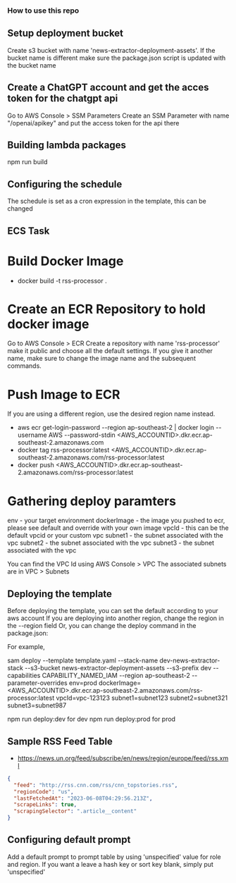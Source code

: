 ### How to use this repo

## Setup deployment bucket

Create s3 bucket with name 'news-extractor-deployment-assets'. If the bucket name is different make sure the package.json script is updated with the bucket name

## Create a ChatGPT account and get the acces token for the chatgpt api

Go to AWS Console > SSM Parameters
Create an SSM Parameter with name "/openai/apikey" and put the access token for the api there

## Building lambda packages

npm run build

## Configuring the schedule

The schedule is set as a cron expression in the template, this can be changed

## ECS Task

# Build Docker Image

- docker build -t rss-processor .

# Create an ECR Repository to hold docker image

Go to AWS Console > ECR
Create a repository with name 'rss-processor' make it public and choose all the default settings.
If you give it another name, make sure to change the image name and the subsequent commands.

# Push Image to ECR

If you are using a different region, use the desired region name instead.

- aws ecr get-login-password --region ap-southeast-2 | docker login --username AWS --password-stdin <AWS_ACCOUNTID>.dkr.ecr.ap-southeast-2.amazonaws.com
- docker tag rss-processor:latest <AWS_ACCOUNTID>.dkr.ecr.ap-southeast-2.amazonaws.com/rss-processor:latest
- docker push <AWS_ACCOUNTID>.dkr.ecr.ap-southeast-2.amazonaws.com/rss-processor:latest

# Gathering deploy paramters

env - your target environment
dockerImage - the image you pushed to ecr, please see default and override with your own image
vpcId - this can be the default vpcid or your custom vpc
subnet1 - the subnet associated with the vpc
subnet2 - the subnet associated with the vpc
subnet3 - the subnet associated with the vpc

You can find the VPC Id using AWS Console > VPC
The associated subnets are in VPC > Subnets

## Deploying the template

Before deploying the template, you can set the default according to your aws account
If you are deploying into another region, change the region in the --region field
Or, you can change the deploy command in the package.json:

For example,

sam deploy --template template.yaml --stack-name dev-news-extractor-stack --s3-bucket news-extractor-deployment-assets --s3-prefix dev --capabilities CAPABILITY_NAMED_IAM --region ap-southeast-2 --parameter-overrides env=prod dockerImage=<AWS_ACCOUNTID>.dkr.ecr.ap-southeast-2.amazonaws.com/rss-processor:latest vpcId=vpc-123123 subnet1=subnet123 subnet2=subnet321 subnet3=subnet987

npm run deploy:dev for dev
npm run deploy:prod for prod

## Sample RSS Feed Table

- https://news.un.org/feed/subscribe/en/news/region/europe/feed/rss.xml

```json
{
  "feed": "http://rss.cnn.com/rss/cnn_topstories.rss",
  "regionCode": "us",
  "lastFetchedAt": "2023-06-08T04:29:56.213Z",
  "scrapeLinks": true,
  "scrapingSelector": ".article__content"
}
```

## Configuring default prompt

Add a default prompt to prompt table by using 'unspecified' value for role and region. If you want a leave a hash key or sort key blank, simply put 'unspecified'
